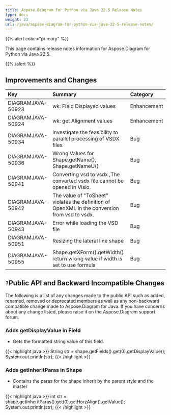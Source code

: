 ```yaml
---
title: Aspose.Diagram for Python via Java 22.5 Release Notes
type: docs
weight: 23
url: /java/aspose-diagram-for-python-via-java-22-5-release-notes/
---
```


{{% alert color="primary" %}}

This page contains release notes information for Aspose.Diagram for Python via Java 22.5.

{{% /alert %}}
## **Improvements and Changes** ##

|**Key**|**Summary**|**Category**|
| :- | :- | :- |
|DIAGRAMJAVA-50923|wk: Field Displayed values|Enhancement|
|DIAGRAMJAVA-50924|wk: get Alignment values|Enhancement|
|DIAGRAMJAVA-50934|Investigate the feasibility to parallel processing of VSDX files|Bug|
|DIAGRAMJAVA-50936|Wrong Values for Shape.getName(), Shape.getNameU()|Bug|
|DIAGRAMJAVA-50941|Converting vsd to vsdx ,The converted vsdx file cannot be opened in Visio.|Bug|
|DIAGRAMJAVA-50942|The value of "ToSheet" violates the definition of OpenXML in the conversion from vsd to vsdx.|Bug|
|DIAGRAMJAVA-50943|Error while loading the VSD file|Bug|
|DIAGRAMJAVA-50951|Resizing the lateral line shape|Bug|
|DIAGRAMJAVA-50955|Shape.getXForm().getWidth() return wrong value if width is set to use formula|Bug|

## `?`**Public API and Backward Incompatible Changes**
The following is a list of any changes made to the public API such as added, renamed, removed or deprecated members as well as any non-backward compatible change made to Aspose.Diagram for Java. If you have concerns about any change listed, please raise it on the Aspose.Diagram support forum.

### **Adds getDisplayValue in Field**
- Gets the formatted string value of this field.

{{< highlight java >}}
String str = shape.getFields().get(0).getDisplayValue();
System.out.println(str);
{{< /highlight >}}

### **Adds getInheritParas in Shape**
-  Contains the paras for the shape inherit by the parent style and the master

{{< highlight java >}}
int str = shape.getInheritParas().get(0).getHorzAlign().getValue();
System.out.println(str);
{{< /highlight >}}
